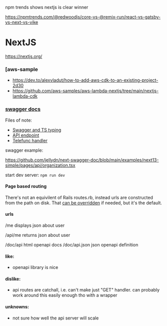 
npm trends shows nextjs is clear winner

https://npmtrends.com/@redwoodjs/core-vs-@remix-run/react-vs-gatsby-vs-next-vs-vike

# NextJS

https://nextjs.org/

### [aws-sample
* https://dev.to/alexvladut/how-to-add-aws-cdk-to-an-existing-project-2d30
* https://github.com/aws-samples/aws-lambda-nextjs/tree/main/nextjs-lambda-cdk

### [swagger docs](https://github.com/jellydn/next-swagger-doc)

Files of note:

* [Swagger and TS typing](models/user.ts)
* [API endpoint](pages/api/me.ts)
* [Telefunc handler](components/me-form.telefunc.ts)

swagger example:

https://github.com/jellydn/next-swagger-doc/blob/main/examples/next13-simple/pages/api/organization.tsx

start dev server: `npm run dev`

#### Page based routing

There's not an equivilent of Rails routes.rb, instead urls are constructed from the path on disk.  That [can be overridden](https://nextjs.org/docs/app/building-your-application/routing/defining-routes) if
needed, but it's the default.



#### urls
/me displays json about user

/api/me returns json about user

/doc/api html openapi docs
/doc/api.json json openapi definition

#### like:
  * openapi library is nice

#### dislike:
  * api routes are catchall, i.e. can't make just  "GET" handler.  can probably work around this easily enough tho with a wrapper

#### unknowns:
  * not sure how well the api server will scale
